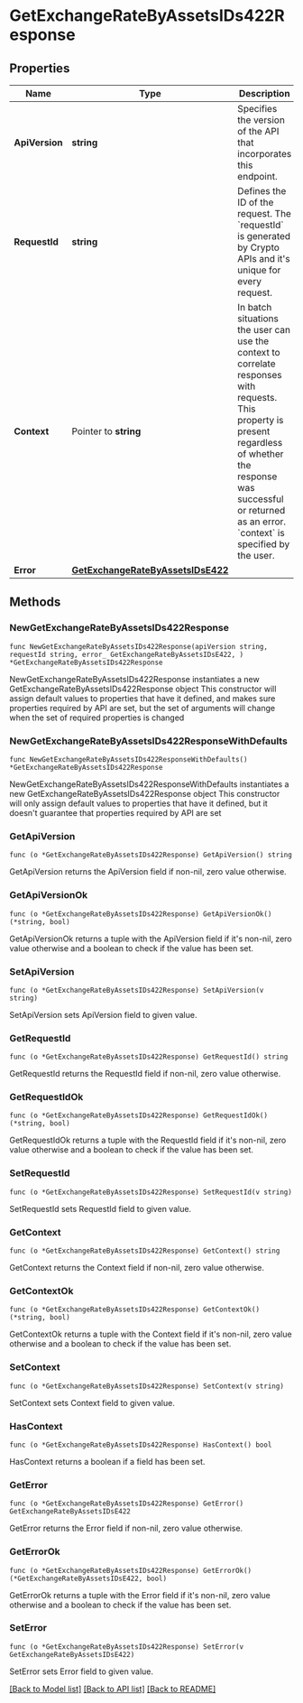 # GetExchangeRateByAssetsIDs422Response

## Properties

Name | Type | Description | Notes
------------ | ------------- | ------------- | -------------
**ApiVersion** | **string** | Specifies the version of the API that incorporates this endpoint. | 
**RequestId** | **string** | Defines the ID of the request. The &#x60;requestId&#x60; is generated by Crypto APIs and it&#39;s unique for every request. | 
**Context** | Pointer to **string** | In batch situations the user can use the context to correlate responses with requests. This property is present regardless of whether the response was successful or returned as an error. &#x60;context&#x60; is specified by the user. | [optional] 
**Error** | [**GetExchangeRateByAssetsIDsE422**](GetExchangeRateByAssetsIDsE422.md) |  | 

## Methods

### NewGetExchangeRateByAssetsIDs422Response

`func NewGetExchangeRateByAssetsIDs422Response(apiVersion string, requestId string, error_ GetExchangeRateByAssetsIDsE422, ) *GetExchangeRateByAssetsIDs422Response`

NewGetExchangeRateByAssetsIDs422Response instantiates a new GetExchangeRateByAssetsIDs422Response object
This constructor will assign default values to properties that have it defined,
and makes sure properties required by API are set, but the set of arguments
will change when the set of required properties is changed

### NewGetExchangeRateByAssetsIDs422ResponseWithDefaults

`func NewGetExchangeRateByAssetsIDs422ResponseWithDefaults() *GetExchangeRateByAssetsIDs422Response`

NewGetExchangeRateByAssetsIDs422ResponseWithDefaults instantiates a new GetExchangeRateByAssetsIDs422Response object
This constructor will only assign default values to properties that have it defined,
but it doesn't guarantee that properties required by API are set

### GetApiVersion

`func (o *GetExchangeRateByAssetsIDs422Response) GetApiVersion() string`

GetApiVersion returns the ApiVersion field if non-nil, zero value otherwise.

### GetApiVersionOk

`func (o *GetExchangeRateByAssetsIDs422Response) GetApiVersionOk() (*string, bool)`

GetApiVersionOk returns a tuple with the ApiVersion field if it's non-nil, zero value otherwise
and a boolean to check if the value has been set.

### SetApiVersion

`func (o *GetExchangeRateByAssetsIDs422Response) SetApiVersion(v string)`

SetApiVersion sets ApiVersion field to given value.


### GetRequestId

`func (o *GetExchangeRateByAssetsIDs422Response) GetRequestId() string`

GetRequestId returns the RequestId field if non-nil, zero value otherwise.

### GetRequestIdOk

`func (o *GetExchangeRateByAssetsIDs422Response) GetRequestIdOk() (*string, bool)`

GetRequestIdOk returns a tuple with the RequestId field if it's non-nil, zero value otherwise
and a boolean to check if the value has been set.

### SetRequestId

`func (o *GetExchangeRateByAssetsIDs422Response) SetRequestId(v string)`

SetRequestId sets RequestId field to given value.


### GetContext

`func (o *GetExchangeRateByAssetsIDs422Response) GetContext() string`

GetContext returns the Context field if non-nil, zero value otherwise.

### GetContextOk

`func (o *GetExchangeRateByAssetsIDs422Response) GetContextOk() (*string, bool)`

GetContextOk returns a tuple with the Context field if it's non-nil, zero value otherwise
and a boolean to check if the value has been set.

### SetContext

`func (o *GetExchangeRateByAssetsIDs422Response) SetContext(v string)`

SetContext sets Context field to given value.

### HasContext

`func (o *GetExchangeRateByAssetsIDs422Response) HasContext() bool`

HasContext returns a boolean if a field has been set.

### GetError

`func (o *GetExchangeRateByAssetsIDs422Response) GetError() GetExchangeRateByAssetsIDsE422`

GetError returns the Error field if non-nil, zero value otherwise.

### GetErrorOk

`func (o *GetExchangeRateByAssetsIDs422Response) GetErrorOk() (*GetExchangeRateByAssetsIDsE422, bool)`

GetErrorOk returns a tuple with the Error field if it's non-nil, zero value otherwise
and a boolean to check if the value has been set.

### SetError

`func (o *GetExchangeRateByAssetsIDs422Response) SetError(v GetExchangeRateByAssetsIDsE422)`

SetError sets Error field to given value.



[[Back to Model list]](../README.md#documentation-for-models) [[Back to API list]](../README.md#documentation-for-api-endpoints) [[Back to README]](../README.md)


